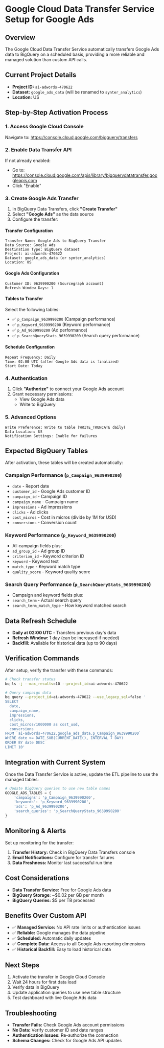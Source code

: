 # Google Cloud Data Transfer Service Setup for Google Ads

## Overview
The Google Cloud Data Transfer Service automatically transfers Google Ads data to BigQuery on a scheduled basis, providing a more reliable and managed solution than custom API calls.

## Current Project Details
- **Project ID:** `ai-adwords-470622`
- **Dataset:** `google_ads_data` (will be renamed to `synter_analytics`)
- **Location:** US

## Step-by-Step Activation Process

### 1. Access Google Cloud Console
Navigate to: https://console.cloud.google.com/bigquery/transfers

### 2. Enable Data Transfer API
If not already enabled:
- Go to: https://console.cloud.google.com/apis/library/bigquerydatatransfer.googleapis.com
- Click "Enable"

### 3. Create Google Ads Transfer
1. In BigQuery Data Transfers, click **"Create Transfer"**
2. Select **"Google Ads"** as the data source
3. Configure the transfer:

#### Transfer Configuration
```
Transfer Name: Google Ads to BigQuery Transfer
Data Source: Google Ads
Destination Type: BigQuery dataset
Project: ai-adwords-470622
Dataset: google_ads_data (or synter_analytics)
Location: US
```

#### Google Ads Configuration
```
Customer ID: 9639990200 (Sourcegraph account)
Refresh Window Days: 1
```

#### Tables to Transfer
Select the following tables:
- ✅ `p_Campaign_9639990200` (Campaign performance)
- ✅ `p_Keyword_9639990200` (Keyword performance)  
- ✅ `p_Ad_9639990200` (Ad performance)
- ✅ `p_SearchQueryStats_9639990200` (Search query performance)

#### Schedule Configuration
```
Repeat Frequency: Daily
Time: 02:00 UTC (after Google Ads data is finalized)
Start Date: Today
```

### 4. Authentication
1. Click **"Authorize"** to connect your Google Ads account
2. Grant necessary permissions:
   - View Google Ads data
   - Write to BigQuery

### 5. Advanced Options
```
Write Preference: Write to table (WRITE_TRUNCATE daily)
Data Location: US
Notification Settings: Enable for failures
```

## Expected BigQuery Tables

After activation, these tables will be created automatically:

### Campaign Performance (`p_Campaign_9639990200`)
- `date` - Report date
- `customer_id` - Google Ads customer ID  
- `campaign_id` - Campaign ID
- `campaign_name` - Campaign name
- `impressions` - Ad impressions
- `clicks` - Ad clicks
- `cost_micros` - Cost in micros (divide by 1M for USD)
- `conversions` - Conversion count

### Keyword Performance (`p_Keyword_9639990200`)
- All campaign fields plus:
- `ad_group_id` - Ad group ID
- `criterion_id` - Keyword criterion ID  
- `keyword` - Keyword text
- `match_type` - Keyword match type
- `quality_score` - Keyword quality score

### Search Query Performance (`p_SearchQueryStats_9639990200`)
- Campaign and keyword fields plus:
- `search_term` - Actual search query
- `search_term_match_type` - How keyword matched search

## Data Refresh Schedule
- **Daily at 02:00 UTC** - Transfers previous day's data
- **Refresh Window:** 1 day (can be increased if needed)
- **Backfill:** Available for historical data (up to 90 days)

## Verification Commands

After setup, verify the transfer with these commands:

```bash
# Check transfer status
bq ls -j --max_results=10 --project_id=ai-adwords-470622

# Query campaign data
bq query --project_id=ai-adwords-470622 --use_legacy_sql=false '
SELECT 
  date,
  campaign_name,
  impressions,
  clicks,
  cost_micros/1000000 as cost_usd,
  conversions
FROM `ai-adwords-470622.google_ads_data.p_Campaign_9639990200`
WHERE date >= DATE_SUB(CURRENT_DATE(), INTERVAL 7 DAY)
ORDER BY date DESC
LIMIT 10'
```

## Integration with Current System

Once the Data Transfer Service is active, update the ETL pipeline to use the managed tables:

```python
# Update BigQuery queries to use new table names
GOOGLE_ADS_TABLES = {
    'campaigns': 'p_Campaign_9639990200',
    'keywords': 'p_Keyword_9639990200', 
    'ads': 'p_Ad_9639990200',
    'search_queries': 'p_SearchQueryStats_9639990200'
}
```

## Monitoring & Alerts

Set up monitoring for the transfer:
1. **Transfer History:** Check in BigQuery Data Transfers console
2. **Email Notifications:** Configure for transfer failures
3. **Data Freshness:** Monitor last successful run time

## Cost Considerations
- **Data Transfer Service:** Free for Google Ads data
- **BigQuery Storage:** ~$0.02 per GB per month
- **BigQuery Queries:** $5 per TB processed

## Benefits Over Custom API
- ✅ **Managed Service:** No API rate limits or authentication issues
- ✅ **Reliable:** Google manages the data pipeline  
- ✅ **Scheduled:** Automatic daily updates
- ✅ **Complete Data:** Access to all Google Ads reporting dimensions
- ✅ **Historical Backfill:** Easy to load historical data

## Next Steps
1. Activate the transfer in Google Cloud Console
2. Wait 24 hours for first data load
3. Verify data in BigQuery
4. Update application queries to use new table structure
5. Test dashboard with live Google Ads data

## Troubleshooting
- **Transfer Fails:** Check Google Ads account permissions
- **No Data:** Verify customer ID and date ranges
- **Authentication Issues:** Re-authorize the connection
- **Schema Changes:** Check for Google Ads API updates

